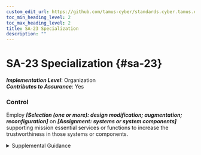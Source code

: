 ```yaml
---
custom_edit_url: https://github.com/tamus-cyber/standards.cyber.tamus.edu/tree/main/static/content/tamus.edu/TAMUS_profile.xml
toc_min_heading_level: 2
toc_max_heading_level: 2
title: SA-23 Specialization
description: ""
---
```


# SA-23 Specialization {#sa-23}

_**Implementation Level**_: Organization\
_**Contributes to Assurance**_: Yes

### Control

Employ _**[Selection (one or more): design modification; augmentation; reconfiguration]**_ on _**[Assignment: systems or system components]**_ supporting mission essential services or functions to increase the trustworthiness in those systems or components.

<details>
  <summary>Supplemental Guidance</summary>

Employ _**[Selection (one or more): design modification; augmentation; reconfiguration]**_ on _**[Assignment: systems or system components]**_ supporting mission essential services or functions to increase the trustworthiness in those systems or components.

</details>

